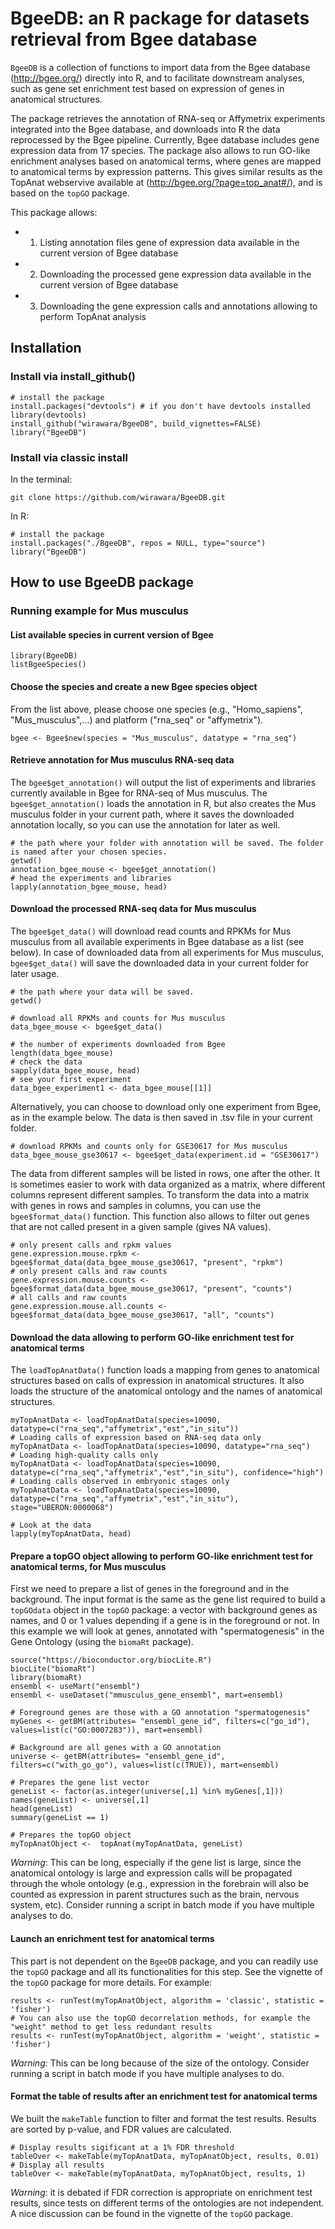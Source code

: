 # BgeeDB: an R package for datasets retrieval from Bgee database

```BgeeDB``` is a collection of functions to import data from the Bgee database (<http://bgee.org/>) directly into R, and to facilitate downstream analyses, such as gene set enrichment test based on expression of genes in anatomical structures.
 
The package retrieves the annotation of RNA-seq or Affymetrix experiments integrated into the Bgee database, and downloads into R the data reprocessed by the Bgee pipeline. Currently, Bgee database includes gene expression data from 17 species. The package also allows to run GO-like enrichment analyses based on anatomical terms, where genes are mapped to anatomical terms by expression patterns. This gives similar results as the TopAnat webservive available at (<http://bgee.org/?page=top_anat#/>), and is based on the ```topGO``` package.

This package allows: 
* 1. Listing annotation files gene of expression data available in the current version of Bgee database
* 2. Downloading the processed gene expression data available in the current version of Bgee database
* 3. Downloading the gene expression calls and annotations allowing to perform TopAnat analysis 

## Installation

### Install via install\_github()

``` {r}
# install the package
install.packages("devtools") # if you don't have devtools installed
library(devtools) 
install_github("wirawara/BgeeDB", build_vignettes=FALSE)
library("BgeeDB")
```

### Install via classic install

In the terminal:

    git clone https://github.com/wirawara/BgeeDB.git

In R:
``` {r}
# install the package
install.packages("./BgeeDB", repos = NULL, type="source")
library("BgeeDB")
```

## How to use BgeeDB package

### Running example for Mus musculus

#### List available species in current version of Bgee

``` {r}
library(BgeeDB)
listBgeeSpecies()
```

#### Choose the species and create a new Bgee species object

From the list above, please choose one species (e.g., "Homo\_sapiens", "Mus\_musculus",...) and platform ("rna\_seq" or "affymetrix").

``` {r}
bgee <- Bgee$new(species = "Mus_musculus", datatype = "rna_seq")
```

#### Retrieve annotation for Mus musculus RNA-seq data

The ```bgee$get_annotation()``` will output the list of experiments and libraries currently available in Bgee for RNA-seq of Mus musculus. The ```bgee$get_annotation()``` loads the annotation in R, but also creates the Mus musculus folder in your current path, where it saves the downloaded annotation locally, so you can use the annotation for later as well.

``` {r}
# the path where your folder with annotation will be saved. The folder is named after your chosen species.
getwd()
annotation_bgee_mouse <- bgee$get_annotation()
# head the experiments and libraries
lapply(annotation_bgee_mouse, head)
```

#### Download the processed RNA-seq data for Mus musculus

The ```bgee$get_data()``` will download read counts and RPKMs for Mus musculus from all available experiments in Bgee database as a list (see below). In case of downloaded data from all experiments for Mus musculus, ```bgee$get_data()``` will save the downloaded data in your current folder for later usage. 

``` {r}
# the path where your data will be saved. 
getwd()

# download all RPKMs and counts for Mus musculus
data_bgee_mouse <- bgee$get_data()

# the number of experiments downloaded from Bgee
length(data_bgee_mouse)
# check the data
sapply(data_bgee_mouse, head)
# see your first experiment
data_bgee_experiment1 <- data_bgee_mouse[[1]]
```

Alternatively, you can choose to download only one experiment from Bgee, as in the example below. The data is then saved in .tsv file in your current folder.

``` {r}
# download RPKMs and counts only for GSE30617 for Mus musculus
data_bgee_mouse_gse30617 <- bgee$get_data(experiment.id = "GSE30617")
```

The data from different samples will be listed in rows, one after the other. It is sometimes easier to work with data organized as a matrix, where different columns represent different samples. To transform the data into a matrix with genes in rows and samples in columns, you can use the ```bgee$format_data()``` function. This function also allows to filter out genes that are not called present in a given sample (gives NA values).

```{r}
# only present calls and rpkm values
gene.expression.mouse.rpkm <- bgee$format_data(data_bgee_mouse_gse30617, "present", "rpkm")
# only present calls and raw counts
gene.expression.mouse.counts <- bgee$format_data(data_bgee_mouse_gse30617, "present", "counts")
# all calls and raw counts
gene.expression.mouse.all.counts <- bgee$format_data(data_bgee_mouse_gse30617, "all", "counts")
```

#### Download the data allowing to perform GO-like enrichment test for anatomical terms

The ```loadTopAnatData()``` function loads a mapping from genes to anatomical structures based on calls of expression in anatomical structures. It also loads the structure of the anatomical ontology and the names of anatomical structures.

```{r}
myTopAnatData <- loadTopAnatData(species=10090, datatype=c("rna_seq","affymetrix","est","in_situ"))
# Loading calls of expression based on RNA-seq data only
myTopAnatData <- loadTopAnatData(species=10090, datatype="rna_seq")
# Loading high-quality calls only
myTopAnatData <- loadTopAnatData(species=10090, datatype=c("rna_seq","affymetrix","est","in_situ"), confidence="high")
# Loading calls observed in embryonic stages only
myTopAnatData <- loadTopAnatData(species=10090, datatype=c("rna_seq","affymetrix","est","in_situ"), stage="UBERON:0000068")

# Look at the data
lapply(myTopAnatData, head)
```

#### Prepare a topGO object allowing to perform GO-like enrichment test for anatomical terms, for Mus musculus

First we need to prepare a list of genes in the foreground and in the background. The input format is the same as the gene list required to build a ```topGOdata``` object in the ```topGO``` package: a vector with background genes as names, and 0 or 1 values depending if a gene is in the foreground or not. In this example we will look at genes, annotated with "spermatogenesis" in the Gene Ontology (using the ```biomaRt``` package). 

```{r}
source("https://bioconductor.org/biocLite.R")
biocLite("biomaRt")
library(biomaRt)
ensembl <- useMart("ensembl")
ensembl <- useDataset("mmusculus_gene_ensembl", mart=ensembl)

# Foreground genes are those with a GO annotation "spermatogenesis"
myGenes <- getBM(attributes= "ensembl_gene_id", filters=c("go_id"), values=list(c("GO:0007283")), mart=ensembl)

# Background are all genes with a GO annotation
universe <- getBM(attributes= "ensembl_gene_id", filters=c("with_go_go"), values=list(c(TRUE)), mart=ensembl)

# Prepares the gene list vector 
geneList <- factor(as.integer(universe[,1] %in% myGenes[,1]))
names(geneList) <- universe[,1]
head(geneList)
summary(geneList == 1)

# Prepares the topGO object
myTopAnatObject <-  topAnat(myTopAnatData, geneList)
```

*Warning*: This can be long, especially if the gene list is large, since the anatomical ontology is large and expression calls will be propagated through the whole ontology (e.g., expression in the forebrain will also be counted as expression in parent structures such as the brain, nervous system, etc). Consider running a script in batch mode if you have multiple analyses to do.

#### Launch an enrichment test for anatomical terms

This part is not dependent on the ```BgeeDB``` package, and you can readily use the ```topGO``` package and all its functionalities for this step. See the vignette of the ```topGO``` package for more details. For example:
```{r}
results <- runTest(myTopAnatObject, algorithm = 'classic', statistic = 'fisher')
# You can also use the topGO decorrelation methods, for example the "weight" method to get less redundant results
results <- runTest(myTopAnatObject, algorithm = 'weight', statistic = 'fisher')
```

*Warning*: This can be long because of the size of the ontology. Consider running a script in batch mode if you have multiple analyses to do.

#### Format the table of results after an enrichment test for anatomical terms

We built the ```makeTable``` function to filter and format the test results. Results are sorted by p-value, and FDR values are calculated. 

```{r}
# Display results sigificant at a 1% FDR threshold
tableOver <- makeTable(myTopAnatData, myTopAnatObject, results, 0.01)
# Display all results
tableOver <- makeTable(myTopAnatData, myTopAnatObject, results, 1)
```

*Warning*: it is debated if FDR correction is appropriate on enrichment test results, since tests on different terms of the ontologies are not independent. A nice discussion can be found in the vignette of the ```topGO``` package.

